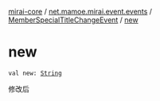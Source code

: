 [mirai-core](../../index.md) / [net.mamoe.mirai.event.events](../index.md) / [MemberSpecialTitleChangeEvent](index.md) / [new](./new.md)

# new

`val new: `[`String`](https://kotlinlang.org/api/latest/jvm/stdlib/kotlin/-string/index.html)

修改后

